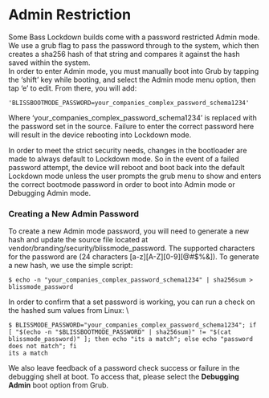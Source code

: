 # Admin Restriction

Some Bass Lockdown builds come with a password restricted Admin mode. We use a grub flag to pass the password through to the system, which then creates a sha256 hash of that string and compares it against the hash saved within the system.  \
In order to enter Admin mode, you must manually boot into Grub by tapping the ‘shift’ key while booting, and select the Admin mode menu option, then tap ‘e’ to edit. From there, you will add:


```
'BLISSBOOTMODE_PASSWORD=your_companies_complex_password_schema1234' 
```


Where ‘your_companies_complex_password_schema1234’ is replaced with the password set in the source. Failure to enter the correct password here will result in the device rebooting into Lockdown mode.

In order to meet the strict security needs, changes in the bootloader are made to always default to Lockdown mode. So in the event of a failed password attempt, the device will reboot and boot back into the default Lockdown mode unless the user prompts the grub menu to show and enters the correct bootmode password in order to boot into Admin mode or Debugging Admin mode.


### Creating a New Admin Password

To create a new Admin mode password, you will need to generate a new hash and update the source file located at vendor/branding/security/blissmode_password. The supported characters for the password are (24 characters [a-z][A-Z][0-9][@#$%&]). To generate a new hash, we use the simple script: 


```
$ echo -n "your_companies_complex_password_schema1234" | sha256sum > blissmode_password
```


In order to confirm that a set password is working, you can run a check on the hashed sum values from Linux: \



```
$ BLISSMODE_PASSWORD="your_companies_complex_password_schema1234"; if [ "$(echo -n "$BLISSBOOTMODE_PASSWORD" | sha256sum)" != "$(cat blissmode_password)" ]; then echo "its a match"; else echo "password does not match"; fi
its a match
```


We also leave feedback of a password check success or failure in the debugging shell at boot. To access that, please select the **Debugging Admin** boot option from Grub. 
